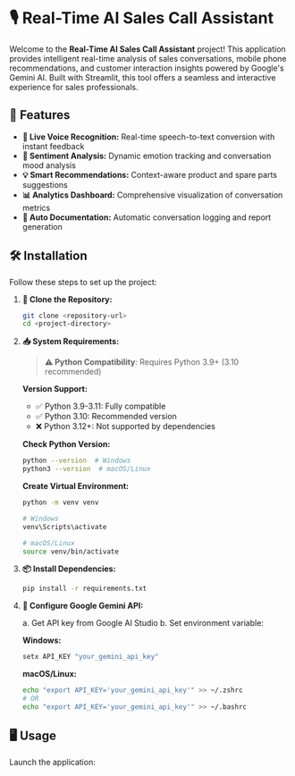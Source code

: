 # 🎙️ Real-Time AI Sales Call Assistant

Welcome to the **Real-Time AI Sales Call Assistant** project! This application provides intelligent real-time analysis of sales conversations, mobile phone recommendations, and customer interaction insights powered by Google's Gemini AI. Built with Streamlit, this tool offers a seamless and interactive experience for sales professionals.

## 🚀 Features

- **🎤 Live Voice Recognition:** Real-time speech-to-text conversion with instant feedback
- **🧠 Sentiment Analysis:** Dynamic emotion tracking and conversation mood analysis
- **💡 Smart Recommendations:** Context-aware product and spare parts suggestions
- **📊 Analytics Dashboard:** Comprehensive visualization of conversation metrics
- **📝 Auto Documentation:** Automatic conversation logging and report generation

## 🛠️ Installation

Follow these steps to set up the project:

1. **🔀 Clone the Repository:**
   ```bash
   git clone <repository-url>
   cd <project-directory>
   ```

2. **📥 System Requirements:**

   > **⚠️ Python Compatibility**: Requires Python 3.9+ (3.10 recommended)

   **Version Support:**
   - ✅ Python 3.9-3.11: Fully compatible
   - ✅ Python 3.10: Recommended version
   - ❌ Python 3.12+: Not supported by dependencies

   **Check Python Version:**
   ```bash
   python --version  # Windows
   python3 --version  # macOS/Linux
   ```

   **Create Virtual Environment:**
   ```bash
   python -m venv venv
   
   # Windows
   venv\Scripts\activate
   
   # macOS/Linux
   source venv/bin/activate
   ```

3. **📦 Install Dependencies:**
   ```bash
   pip install -r requirements.txt
   ```

4. **🔑 Configure Google Gemini API:**
   
   a. Get API key from Google AI Studio
   b. Set environment variable:
   
   **Windows:**
   ```bash
   setx API_KEY "your_gemini_api_key"
   ```
   
   **macOS/Linux:**
   ```bash
   echo "export API_KEY='your_gemini_api_key'" >> ~/.zshrc
   # OR
   echo "export API_KEY='your_gemini_api_key'" >> ~/.bashrc
   ```

## 🖥️ Usage

Launch the application:

